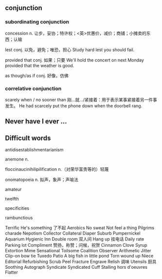## conjunction
### subordinating conjunction
concession 
n. 让步，妥协；特许权；<英>优惠价，减价；商铺；小摊卖的东西；认输

lest 
conj. 以免，避免；唯恐，担心
Study hard lest you should fail.

provided that 
conj. 如果；只要
We'll hold the concert on next Monday provided that the weather is good.

as though/as if 
conj. 好像，仿佛

### correlative conjunction
scarely when / no sooner than
刚...就.../紧接着：用于表示某事紧接着另一件事发生。
He had scarcely put the phone down when the doorbell rang.


## Never have I ever ...

## Difficult words

antidisestablishmentarianism

anemone 
n.

floccinaucinihilipilification
n.（对荣华富贵等的）轻蔑

onomatopoeia
n. 拟声，象声；声喻法

amateur

twelfth

specificities

rambunctious

Terrific
He's something 了不起
Aerobics
No sweat
Not feel a thing
Pilgrims
charade
Nepotism
Collector
Collateral
Diaper
Suburb
Pumpernickel
Aquarium
Hygienic
Inn
Double room 双人间
Hang up 挂电话
Daily rate
Parking lot
Compliment 赞扬，称赞；问候，祝贺
Cinnamon
Clove
Syrup
Extortion
Mime
Sensational
Toilsome
Coalition
Observer
Arithmetic
Jitter
Clip-on bow tie
Tuxedo
Patio
A big fish in little pond
Torn
wound up
Niece
Editorial
Refurbishing
Scrub
Peel
Fracture
Engrave
Relish 调味
Utensils 厨具
Soothing
Autograph
Syndicate
Syndicated
Cuff
Stalling
hors d'oeuvres
Flatter
